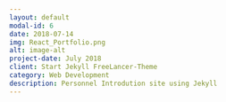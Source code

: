 ```yaml
---
layout: default
modal-id: 6
date: 2018-07-14
img: React_Portfolio.png
alt: image-alt
project-date: July 2018
client: Start Jekyll FreeLancer-Theme
category: Web Development
description: Personnel Introdution site using Jekyll
---
```


